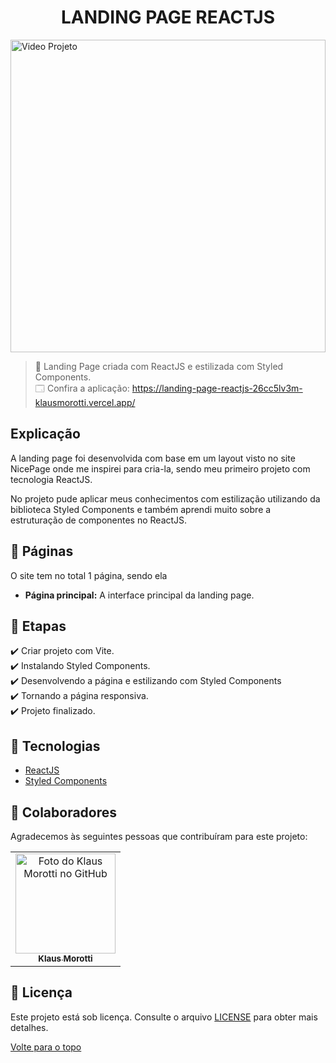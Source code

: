 <h1 align="center">LANDING PAGE REACTJS</h1>

<img src="react-calc-img-gif.gif" alt="Video Projeto" width="100%" height="500">

> 🔎 Landing Page criada com ReactJS e estilizada com Styled Components. <br>
🗔 Confira a aplicação: https://landing-page-reactjs-26cc5lv3m-klausmorotti.vercel.app/ <br>

## Explicação
A landing page foi desenvolvida com base em um layout visto no site NicePage onde me inspirei para cria-la, sendo meu primeiro projeto com tecnologia ReactJS.

No projeto pude aplicar meus conhecimentos com estilização utilizando da biblioteca Styled Components e também aprendi muito sobre a estruturação de componentes no ReactJS.

## 📁 Páginas

O site tem no total 1 página, sendo ela

- **Página principal:** A interface principal da landing page.


## 🎯 Etapas 

:heavy_check_mark: Criar projeto com Vite. <br>
:heavy_check_mark: Instalando Styled Components. <br>
:heavy_check_mark: Desenvolvendo a página e estilizando com Styled Components <br>
:heavy_check_mark: Tornando a página responsiva. <br>
:heavy_check_mark: Projeto finalizado. <br>

## 🚀 Tecnologias 

- [ReactJS](https://pt-br.reactjs.org/)
- [Styled Components](https://styled-components.com/)

## 🤝 Colaboradores

Agradecemos às seguintes pessoas que contribuíram para este projeto:

<table>
  <tr>
    <td align="center">
      <a href="#">
        <img src="https://avatars.githubusercontent.com/u/84789400?v=4" width="160px;" alt="Foto do Klaus Morotti no GitHub"/><br>
        <sub>
          <b>Klaus Morotti</b>
        </sub>
      </a>
    </td>
  </tr>
</table>

## 📝 Licença

Este projeto está sob licença. Consulte o arquivo <a href="https://github.com/klausmorotti/react-calc-imc/blob/master/LICENSE">LICENSE</a> para obter mais detalhes.


<a href="#top">Volte para o topo</a>